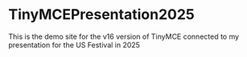 # TinyMCEPresentation2025
This is the demo site for the v16 version of TinyMCE connected to my presentation for the US Festival in 2025
